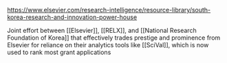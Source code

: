 https://www.elsevier.com/research-intelligence/resource-library/south-korea-research-and-innovation-power-house

Joint effort between [[Elsevier]], [[RELX]], and [[National Research Foundation of Korea]] that effectively trades prestige and prominence from Elsevier for reliance on their analytics tools like [[SciVal]], which is now used to rank most grant applications